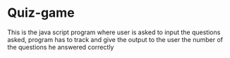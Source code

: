 # Quiz-game
This is the java script program where user is asked to input the questions asked, program has to track and give the output to the user the number of the questions he answered correctly

